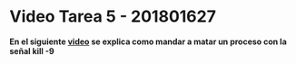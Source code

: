# Video Tarea 5 - 201801627

**En el siguiente [video](https://youtu.be/zcj5-QqC8kE) se explica como mandar a matar un proceso con la señal kill -9**